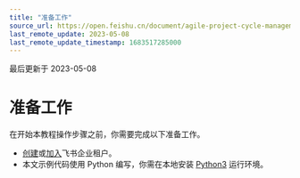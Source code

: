 ```yaml
---
title: "准备工作"
source_url: https://open.feishu.cn/document/agile-project-cycle-management-based-on-bitable/list-of-apis
last_remote_update: 2023-05-08
last_remote_update_timestamp: 1683517285000
---
```

最后更新于 2023-05-08

# 准备工作

在开始本教程操作步骤之前，你需要完成以下准备工作。
* [创建](https://www.feishu.cn/hc/zh-CN/articles/360043741453)或[加入](https://www.feishu.cn/hc/zh-CN/articles/360043496893)飞书企业租户。
* 本文示例代码使用 Python 编写，你需在本地安装 [Python3](https://www.python.org/) 运行环境。
